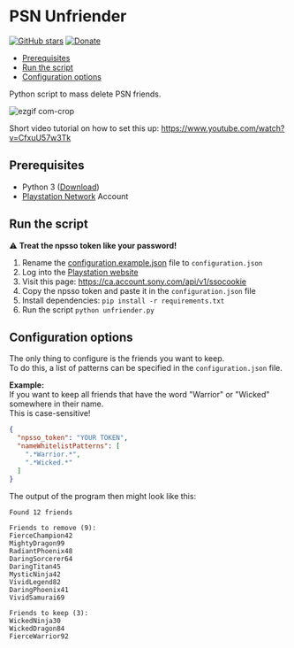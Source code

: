 # PSN Unfriender
[![GitHub stars](https://img.shields.io/github/stars/TobiasPankner/PSN-Unfriender.svg?style=social&label=Star)](https://GitHub.com/TobiasPankner/PSN-Unfriender/stargazers/)
[![Donate](https://img.shields.io/badge/Donate-PayPal-green.svg)](https://www.paypal.com/cgi-bin/webscr?cmd=_s-xclick&hosted_button_id=3TU2XDBK2JFU4&source=url)

- [Prerequisites](#prerequisites)
- [Run the script](#run-the-script)
- [Configuration options](#configuration-options)

Python script to mass delete PSN friends.

![ezgif com-crop](https://github.com/TobiasPankner/PSN-Unfriender/assets/39444749/6d7c3b5d-b097-4f76-82d0-4003ea962791)

Short video tutorial on how to set this up: https://www.youtube.com/watch?v=CfxuU57w3Tk

## Prerequisites
  
 - Python 3 ([Download](https://www.python.org/downloads/)) 
 - [Playstation Network](https://www.playstation.com/) Account
 
## Run the script

 :warning: **Treat the npsso token like your password!**

 1. Rename the [configuration.example.json](configuration.example.json) file to `configuration.json`
 2. Log into the [Playstation website](https://www.playstation.com/)
 3. Visit this page: https://ca.account.sony.com/api/v1/ssocookie
 4. Copy the npsso token and paste it in the `configuration.json` file
 5. Install dependencies: `pip install -r requirements.txt`
 6. Run the script `python unfriender.py`

## Configuration options

The only thing to configure is the friends you want to keep.  
To do this, a list of patterns can be specified in the `configuration.json` file.  

**Example:**  
If you want to keep all friends that have the word "Warrior" or "Wicked" somewhere in their name.  
This is case-sensitive!
```json
{
  "npsso_token": "YOUR TOKEN",
  "nameWhitelistPatterns": [
    ".*Warrior.*",
    ".*Wicked.*"
  ]
}
```
The output of the program then might look like this:
```
Found 12 friends

Friends to remove (9): 
FierceChampion42
MightyDragon99
RadiantPhoenix48
DaringSorcerer64
DaringTitan45
MysticNinja42
VividLegend82
DaringPhoenix41
VividSamurai69

Friends to keep (3): 
WickedNinja30
WickedDragon84
FierceWarrior92
```




